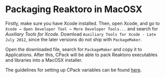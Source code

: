 Packaging Reaktoro in MacOSX
============================

Firstly, make sure you have Xcode installed. Then, open Xcode, and go to `Xcode → Open Developer Tool → More Developer Tools...` and search for *Auxiliary Tools for Xcode*. Download `Auxiliary Tools for Xcode - Late July 2012`, since the later versions do not ship with `PackageMaker`.

Open the downloaded file, search for `PackageMaker` and copy it to Applications. After this, CPack will be able to pack Reaktoro executables and libraries into a MacOSX installer.

The guidelines for setting up CPack variables can be found [here](https://cmake.org/Wiki/CMake:Component_Install_With_CPack).
